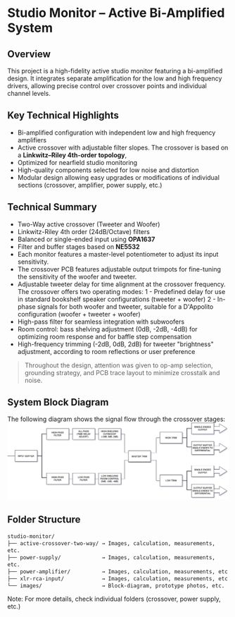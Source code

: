 # Studio Monitor – Active Bi-Amplified System

## Overview
This project is a high-fidelity active studio monitor featuring a bi-amplified design. 
It integrates separate amplification for the low and high frequency drivers, allowing precise control over crossover points and individual channel levels.

## Key Technical Highlights
- Bi-amplified configuration with independent low and high frequency amplifiers
- Active crossover with adjustable filter slopes. The crossover is based on a **Linkwitz–Riley 4th-order topology**,
- Optimized for nearfield studio monitoring
- High-quality components selected for low noise and distortion
- Modular design allowing easy upgrades or modifications of individual sections (crossover, amplifier, power supply, etc.)

## Technical Summary
- Two-Way active crossover (Tweeter and Woofer)
- Linkwitz-Riley 4th order (24dB/Octave) filters
- Balanced or single-ended input using **OPA1637**
- Filter and buffer stages based on **NE5532**
- Each monitor features a master-level potentiometer to adjust its input sensitivity.
- The crossover PCB features adjustable output trimpots for fine-tuning the sensitivity of the woofer and tweeter.
- Adjustable tweeter delay for time alignment at the crossover frequency.
The crossover offers two operating modes:
1 - Predefined delay for use in standard bookshelf speaker configurations (tweeter + woofer) 
2 - In-phase signals for both woofer and tweeter, suitable for a D'Appolito configuration (woofer + tweeter + woofer)
- High-pass filter for seamless integration with subwoofers
- Room control: bass shelving adjustment (0dB, -2dB, -4dB) for optimizing room response and for baffle step compensation
- High-frequency trimming (-2dB, 0dB, 2dB) for tweeter "brightness" adjustment, according to room reflections or user preference

> Throughout the design, attention was given to op-amp selection, grounding strategy, and PCB trace layout to minimize crosstalk and noise.

## System Block Diagram
The following diagram shows the signal flow through the crossover stages:
![Block diagram](./images/block_diagram.png)


## Folder Structure 
```
studio-monitor/
├── active-crossover-two-way/ → Images, calculation, measurements, etc.
├── power-supply/             → Images, calculation, measurements, etc.
├── power-amplifier/          → Images, calculation, measurements, etc
├── xlr-rca-input/            → Images, calculation, measurements, etc
└── images/                   → Block-diagram, prototype photos, etc.
```

Note: For more details, check individual folders (crossover, power supply, etc.)